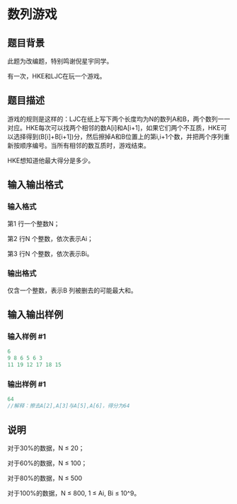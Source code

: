 # 数列游戏

## 题目背景

此题为改编题，特别鸣谢倪星宇同学。

有一次，HKE和LJC在玩一个游戏。

## 题目描述

游戏的规则是这样的：LJC在纸上写下两个长度均为N的数列A和B，两个数列一一对应。HKE每次可以找两个相邻的数A[i]和A[i+1]，如果它们两个不互质，HKE可以选择得到(B[i]+B[i+1])分，然后擦掉A和B位置上的第i,i+1个数，并把两个序列重新按顺序编号。当所有相邻的数互质时，游戏结束。

HKE想知道他最大得分是多少。

## 输入输出格式

### 输入格式

第1 行一个整数N；

第2 行N 个整数，依次表示Ai；

第3 行N 个整数，依次表示Bi。

### 输出格式

仅含一个整数，表示B 列被删去的可能最大和。

## 输入输出样例

### 输入样例 #1

```cpp
6
9 8 6 5 6 3
11 19 12 17 18 15
```


### 输出样例 #1

```cpp
64
//解释：擦去A[2],A[3]与A[5],A[6]，得分为64
```


## 说明

对于30%的数据，N ≤ 20；

对于60%的数据，N ≤ 100；

对于80%的数据，N ≤ 500

对于100%的数据，N ≤ 800, 1 ≤ Ai, Bi ≤ 10^9。

